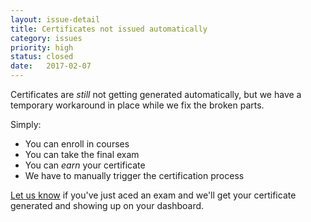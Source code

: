 ```yaml
---
layout: issue-detail
title: Certificates not issued automatically
category: issues
priority: high
status: closed
date:   2017-02-07
---
```


Certificates are _still_ not getting generated automatically, but we have a temporary workaround in place while we fix the broken parts.

Simply:

- You can enroll in courses
- You can take the final exam
- You can _earn_ your certificate
- We have to manually trigger the certification process

[Let us know](https://thegymnasium.com/support) if you've just aced an exam and we'll get your certificate generated and showing up on your dashboard.
